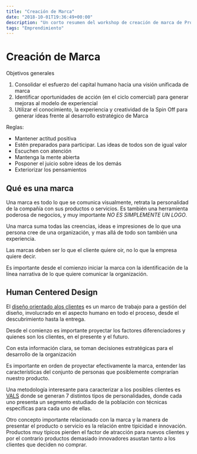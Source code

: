 ```yaml
---
title: "Creación de Marca"
date: "2018-10-01T19:36:49+00:00"
description: "Un corto resumen del workshop de creación de marca de ProjekLabs, que considera aspectos importantes del diseño de una expresión no necesariamente gráfica del producto o servicio y conceptos clave para crear un buen diseño de marca."
tags: "Emprendimiento"
---
```

# Creación de Marca

Objetivos generales

1. Consolidar el esfuerzo del capital humano hacia una visión unificada de marca
1. Identificar oportunidades de acción (en el ciclo comercial) para generar mejoras al modelo de experiencial
1. Utilizar el conocimiento, la experiencia y creatividad de la Spin Off para generar ideas frente al desarrollo estratégico de Marca

Reglas:

- Mantener actitud positiva
- Estén preparados para participar. Las ideas de todos son de igual valor
- Escuchen con atención
- Mantenga la mente abierta
- Posponer el juicio sobre ideas de los demás
- Exteriorizar los pensamientos

## Qué es una marca
Una marca es todo lo que se comunica visualmente, retrata la personalidad de la compañía con sus productos o servicios. Es también una herramienta poderosa de negocios, y muy importante *NO ES SIMPLEMENTE UN LOGO*.

Una marca suma todas las creencias, ideas e impresiones de lo que una persona cree de una organización, y mas allá de todo son también una experiencia.

Las marcas deben ser lo que el cliente quiere oir, no lo que la empresa quiere decir.

Es importante desde el comienzo iniciar la marca con la identificación de la línea narrativa de lo que quiere comunicar la organización.

## Human Centered Design

El [diseño orientado alos clientes](http://www.designkit.org/human-centered-design) es un marco de trabajo  para a gestión del diseño, involucrado en el aspecto humano  en todo el proceso, desde el descubrimiento hasta la entrega.

Desde el comienzo es importante proyectar los factores diferenciadores  y quienes son los clientes, en el presente y el futuro.

Con esta información clara, se toman decisiones estratégicas para el desarrollo de la organización

Es importante en orden de proyectar efectivamente la marca, entender las características del conjunto de personas que posiblemente comprarían nuestro producto.

Una metodología interesante para caracterizar a los posibles clientes es [VALS](https://en.wikipedia.org/wiki/VALS)  donde se generan 7 distintos tipos de personalidades, donde cada uno presenta un segmento estudiado de la población con técnicas específicas para cada uno de ellas.

Otro concepto importante relacionado con la marca y la manera de presentar el producto o servicio es la relación entre tipicidad e innovación. Productos muy típicos pierden el factor de atracción para nuevos clientes y por el contrario productos demasiado innovadores asustan tanto a los clientes que deciden no comprar.

